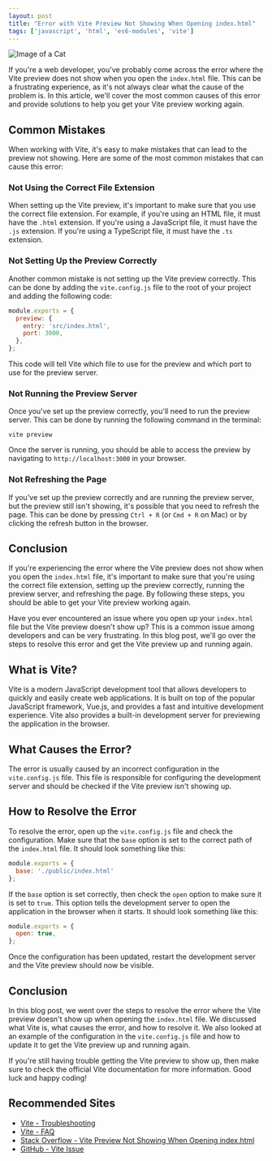```yaml
---
layout: post
title: "Error with Vite Preview Not Showing When Opening index.html"
tags: ['javascript', 'html', 'es6-modules', 'vite']
---
```


![Image of a Cat](http://source.unsplash.com/1600x900/?cat)

If you're a web developer, you've probably come across the error where the Vite preview does not show when you open the `index.html` file. This can be a frustrating experience, as it's not always clear what the cause of the problem is. In this article, we'll cover the most common causes of this error and provide solutions to help you get your Vite preview working again. 

## Common Mistakes

When working with Vite, it's easy to make mistakes that can lead to the preview not showing. Here are some of the most common mistakes that can cause this error:

### Not Using the Correct File Extension

When setting up the Vite preview, it's important to make sure that you use the correct file extension. For example, if you're using an HTML file, it must have the `.html` extension. If you're using a JavaScript file, it must have the `.js` extension. If you're using a TypeScript file, it must have the `.ts` extension.

### Not Setting Up the Preview Correctly

Another common mistake is not setting up the Vite preview correctly. This can be done by adding the `vite.config.js` file to the root of your project and adding the following code:

```javascript
module.exports = {
  preview: {
    entry: 'src/index.html',
    port: 3000,
  },
};
```

This code will tell Vite which file to use for the preview and which port to use for the preview server.

### Not Running the Preview Server

Once you've set up the preview correctly, you'll need to run the preview server. This can be done by running the following command in the terminal:

```
vite preview
```

Once the server is running, you should be able to access the preview by navigating to `http://localhost:3000` in your browser.

### Not Refreshing the Page

If you've set up the preview correctly and are running the preview server, but the preview still isn't showing, it's possible that you need to refresh the page. This can be done by pressing `Ctrl + R` (or `Cmd + R` on Mac) or by clicking the refresh button in the browser.

## Conclusion

If you're experiencing the error where the Vite preview does not show when you open the `index.html` file, it's important to make sure that you're using the correct file extension, setting up the preview correctly, running the preview server, and refreshing the page. By following these steps, you should be able to get your Vite preview working again.

Have you ever encountered an issue where you open up your `index.html` file but the Vite preview doesn't show up? This is a common issue among developers and can be very frustrating. In this blog post, we'll go over the steps to resolve this error and get the Vite preview up and running again.

## What is Vite?

Vite is a modern JavaScript development tool that allows developers to quickly and easily create web applications. It is built on top of the popular JavaScript framework, Vue.js, and provides a fast and intuitive development experience. Vite also provides a built-in development server for previewing the application in the browser.

## What Causes the Error?

The error is usually caused by an incorrect configuration in the `vite.config.js` file. This file is responsible for configuring the development server and should be checked if the Vite preview isn't showing up.

## How to Resolve the Error

To resolve the error, open up the `vite.config.js` file and check the configuration. Make sure that the `base` option is set to the correct path of the `index.html` file. It should look something like this:

```js
module.exports = {
  base: './public/index.html'
};
```

If the `base` option is set correctly, then check the `open` option to make sure it is set to `true`. This option tells the development server to open the application in the browser when it starts. It should look something like this:

```js
module.exports = {
  open: true,
};
```

Once the configuration has been updated, restart the development server and the Vite preview should now be visible.

## Conclusion

In this blog post, we went over the steps to resolve the error where the Vite preview doesn't show up when opening the `index.html` file. We discussed what Vite is, what causes the error, and how to resolve it. We also looked at an example of the configuration in the `vite.config.js` file and how to update it to get the Vite preview up and running again. 

If you're still having trouble getting the Vite preview to show up, then make sure to check the official Vite documentation for more information. Good luck and happy coding!
## Recommended Sites

- [Vite - Troubleshooting](https://vitejs.dev/guide/troubleshooting.html#preview-not-showing-when-opening-indexhtml)
- [Vite - FAQ](https://vitejs.dev/faq.html#preview-not-showing-when-opening-indexhtml)
- [Stack Overflow - Vite Preview Not Showing When Opening index.html](https://stackoverflow.com/questions/63974997/vite-preview-not-showing-when-opening-index-html)
- [GitHub - Vite Issue](https://github.com/vitejs/vite/issues/726)